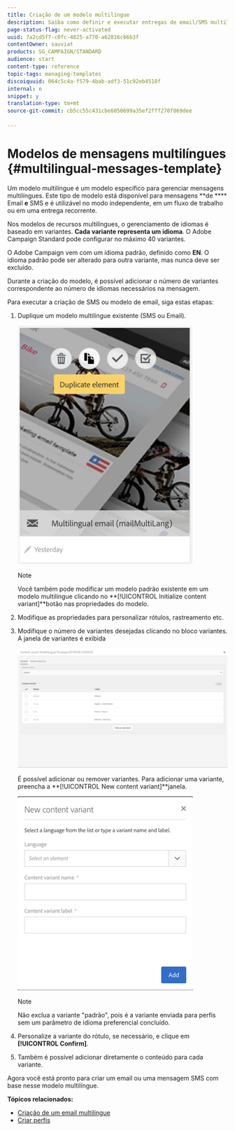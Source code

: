 ```yaml
---
title: Criação de um modelo multilíngue
description: Saiba como definir e executar entregas de email/SMS multilíngues por meio de uma única entrega com base no idioma preferencial de seus clientes segmentados automaticamente. Relatório sobre o desempenho de cada entrega até os níveis de idioma e individual.
page-status-flag: never-activated
uuid: 7a2cd5f7-c0fc-4825-a770-a62816c66b3f
contentOwner: sauviat
products: SG_CAMPAIGN/STANDARD
audience: start
content-type: reference
topic-tags: managing-templates
discoiquuid: 064c5c4a-f579-4bab-adf3-51c92eb4518f
internal: n
snippet: y
translation-type: tm+mt
source-git-commit: cb5cc55c431cbe6050699a35ef2fff270f869dee

---
```



# Modelos de mensagens multilíngues {#multilingual-messages-template}

Um modelo multilíngue é um modelo específico para gerenciar mensagens multilíngues. Este tipo de modelo está disponível para mensagens **de **** Email **e** SMS e é utilizável no modo independente, em um fluxo de trabalho ou em uma entrega recorrente.

Nos modelos de recursos multilíngues, o gerenciamento de idiomas é baseado em variantes. **Cada variante representa um idioma**. O Adobe Campaign Standard pode configurar no máximo 40 variantes.

O Adobe Campaign vem com um idioma padrão, definido como **EN**. O idioma padrão pode ser alterado para outra variante, mas nunca deve ser excluído.

Durante a criação do modelo, é possível adicionar o número de variantes correspondente ao número de idiomas necessários na mensagem.

Para executar a criação de SMS ou modelo de email, siga estas etapas:

1. Duplique um modelo multilíngue existente (SMS ou Email).

   ![](assets/multi_template_duplicate.png)

   >[!NOTE]
   >
   >Você também pode modificar um modelo padrão existente em um modelo multilíngue clicando no **[!UICONTROL Initialize content variant]**botão nas propriedades do modelo.

1. Modifique as propriedades para personalizar rótulos, rastreamento etc.
1. Modifique o número de variantes desejadas clicando no bloco variantes. A janela de variantes é exibida

   ![](assets/multi_template_variants.png)

   É possível adicionar ou remover variantes. Para adicionar uma variante, preencha a **[!UICONTROL New content variant]**janela.

   ![](assets/multi_template_newvariant.png)

   >[!NOTE]
   >
   >Não exclua a variante &quot;padrão&quot;, pois é a variante enviada para perfis sem um parâmetro de idioma preferencial concluído.

1. Personalize a variante do rótulo, se necessário, e clique em **[!UICONTROL Confirm]**.
1. Também é possível adicionar diretamente o conteúdo para cada variante.

Agora você está pronto para criar um email ou uma mensagem SMS com base nesse modelo multilíngue.

**Tópicos relacionados:**

* [Criação de um email multilíngue](../../channels/using/creating-a-multilingual-email.md)
* [Criar perfis](../../audiences/using/creating-profiles.md)
